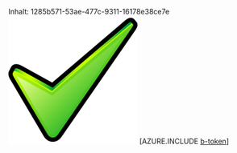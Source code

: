 Inhalt: 1285b571-53ae-477c-9311-16178e38ce7e![Bild](396f648d-7c45-41bc-8a43-a6e5adca2ca4.png)
[AZURE.INCLUDE [b-token](a4ef55f0-8fe0-46d3-a0d9-350c9da3665e.md)]
